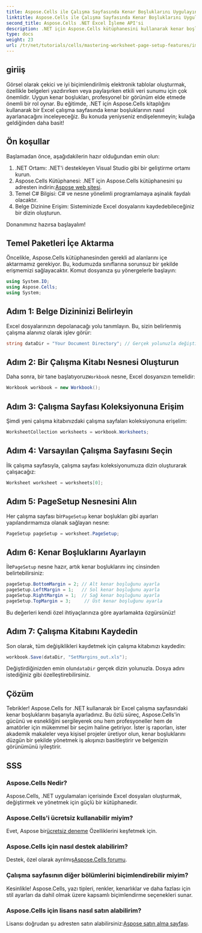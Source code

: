 ```yaml
---
title: Aspose.Cells ile Çalışma Sayfasında Kenar Boşluklarını Uygulayın
linktitle: Aspose.Cells ile Çalışma Sayfasında Kenar Boşluklarını Uygulayın
second_title: Aspose.Cells .NET Excel İşleme API'si
description: .NET için Aspose.Cells kütüphanesini kullanarak kenar boşluklarını ayarlayarak Excel elektronik tablolarınızı nasıl geliştireceğinizi öğrenin. Bu adım adım eğitim, süreci basitleştirerek veri sunumunuzun profesyonel ve cilalı görünmesini sağlar.
type: docs
weight: 23
url: /tr/net/tutorials/cells/mastering-worksheet-page-setup-features/implement-margins-in-worksheet/
---
```

## giriiş

Görsel olarak çekici ve iyi biçimlendirilmiş elektronik tablolar oluşturmak, özellikle belgeleri yazdırırken veya paylaşırken etkili veri sunumu için çok önemlidir. Uygun kenar boşlukları, profesyonel bir görünüm elde etmede önemli bir rol oynar. Bu eğitimde, .NET için Aspose.Cells kitaplığını kullanarak bir Excel çalışma sayfasında kenar boşluklarının nasıl ayarlanacağını inceleyeceğiz. Bu konuda yeniyseniz endişelenmeyin; kulağa geldiğinden daha basit!

## Ön koşullar

Başlamadan önce, aşağıdakilerin hazır olduğundan emin olun:

1. .NET Ortamı: .NET'i destekleyen Visual Studio gibi bir geliştirme ortamı kurun.
2.  Aspose.Cells Kütüphanesi: .NET için Aspose.Cells kütüphanesini şu adresten indirin:[Aspose web sitesi](https://releases.aspose.com/cells/net/).
3. Temel C# Bilgisi: C# ve nesne yönelimli programlamaya aşinalık faydalı olacaktır.
4. Belge Dizinine Erişim: Sisteminizde Excel dosyalarını kaydedebileceğiniz bir dizin oluşturun.

Donanımınız hazırsa başlayalım!

## Temel Paketleri İçe Aktarma

Öncelikle, Aspose.Cells kütüphanesinden gerekli ad alanlarını içe aktarmamız gerekiyor. Bu, kodumuzda sınıflarına sorunsuz bir şekilde erişmemizi sağlayacaktır. Komut dosyanıza şu yönergelerle başlayın:

```csharp
using System.IO;
using Aspose.Cells;
using System;
```

## Adım 1: Belge Dizininizi Belirleyin

Excel dosyalarınızın depolanacağı yolu tanımlayın. Bu, sizin belirlenmiş çalışma alanınız olarak işlev görür:

```csharp
string dataDir = "Your Document Directory"; // Gerçek yolunuzla değiştirin
```

## Adım 2: Bir Çalışma Kitabı Nesnesi Oluşturun

 Daha sonra, bir tane başlatıyoruz`Workbook` nesne, Excel dosyanızın temelidir:

```csharp
Workbook workbook = new Workbook();
```

## Adım 3: Çalışma Sayfası Koleksiyonuna Erişim

Şimdi yeni çalışma kitabınızdaki çalışma sayfaları koleksiyonuna erişelim:

```csharp
WorksheetCollection worksheets = workbook.Worksheets;
```

## Adım 4: Varsayılan Çalışma Sayfasını Seçin

İlk çalışma sayfasıyla, çalışma sayfası koleksiyonumuza dizin oluşturarak çalışacağız:

```csharp
Worksheet worksheet = worksheets[0];
```

## Adım 5: PageSetup Nesnesini Alın

 Her çalışma sayfası bir`PageSetup` kenar boşlukları gibi ayarları yapılandırmamıza olanak sağlayan nesne:

```csharp
PageSetup pageSetup = worksheet.PageSetup;
```

## Adım 6: Kenar Boşluklarını Ayarlayın

 İle`PageSetup` nesne hazır, artık kenar boşluklarını inç cinsinden belirtebilirsiniz:

```csharp
pageSetup.BottomMargin = 2; // Alt kenar boşluğunu ayarla
pageSetup.LeftMargin = 1;   // Sol kenar boşluğunu ayarla
pageSetup.RightMargin = 1;  // Sağ kenar boşluğunu ayarla
pageSetup.TopMargin = 3;     // Üst kenar boşluğunu ayarla
```

Bu değerleri kendi özel ihtiyaçlarınıza göre ayarlamakta özgürsünüz!

## Adım 7: Çalışma Kitabını Kaydedin

Son olarak, tüm değişiklikleri kaydetmek için çalışma kitabınızı kaydedin:

```csharp
workbook.Save(dataDir, "SetMargins_out.xls");
```

 Değiştirdiğinizden emin olun`dataDir` gerçek dizin yolunuzla. Dosya adını istediğiniz gibi özelleştirebilirsiniz.

## Çözüm

Tebrikler! Aspose.Cells for .NET kullanarak bir Excel çalışma sayfasındaki kenar boşluklarını başarıyla ayarladınız. Bu özlü süreç, Aspose.Cells'in gücünü ve esnekliğini sergileyerek onu hem profesyoneller hem de amatörler için mükemmel bir seçim haline getiriyor. İster iş raporları, ister akademik makaleler veya kişisel projeler üretiyor olun, kenar boşluklarını düzgün bir şekilde yönetmek iş akışınızı basitleştirir ve belgenizin görünümünü iyileştirir.

## SSS

### Aspose.Cells Nedir?  
Aspose.Cells, .NET uygulamaları içerisinde Excel dosyaları oluşturmak, değiştirmek ve yönetmek için güçlü bir kütüphanedir.

### Aspose.Cells'i ücretsiz kullanabilir miyim?  
 Evet, Aspose bir[ücretsiz deneme](https://releases.aspose.com/) Özelliklerini keşfetmek için.

### Aspose.Cells için nasıl destek alabilirim?  
 Destek, özel olarak ayrılmış[Aspose.Cells forumu](https://forum.aspose.com/c/cells/9).

### Çalışma sayfasının diğer bölümlerini biçimlendirebilir miyim?  
Kesinlikle! Aspose.Cells, yazı tipleri, renkler, kenarlıklar ve daha fazlası için stil ayarları da dahil olmak üzere kapsamlı biçimlendirme seçenekleri sunar.

### Aspose.Cells için lisans nasıl satın alabilirim?  
 Lisansı doğrudan şu adresten satın alabilirsiniz:[Aspose satın alma sayfası](https://purchase.aspose.com/buy).